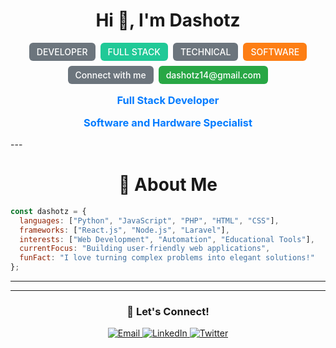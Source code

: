 <h1 align="center">Hi 👋, I'm Dashotz</h1>

<div align="center">
  <div style="display: flex; gap: 8px; justify-content: center; flex-wrap: wrap; margin: 16px 0;">
    <span style="background-color: #6c757d; color: white; padding: 6px 12px; border-radius: 6px; font-size: 14px; font-weight: 500;">DEVELOPER</span>
    <span style="background-color: #20c997; color: white; padding: 6px 12px; border-radius: 6px; font-size: 14px; font-weight: 500;">FULL STACK</span>
    <span style="background-color: #6c757d; color: white; padding: 6px 12px; border-radius: 6px; font-size: 14px; font-weight: 500;">TECHNICAL</span>
    <span id="flipping-text" style="background-color: #fd7e14; color: white; padding: 6px 12px; border-radius: 6px; font-size: 14px; font-weight: 500;">SOFTWARE</span>
    <span style="background-color: #6c757d; color: white; padding: 6px 12px; border-radius: 6px; font-size: 14px; font-weight: 500;">Connect with me</span>
    <span style="background-color: #28a745; color: white; padding: 6px 12px; border-radius: 6px; font-size: 14px; font-weight: 500;">dashotz14@gmail.com</span>
  </div>
  
  <h3 style="color: #007bff; margin: 16px 0;">Full Stack Developer</h3>
  <h3 style="color: #007bff; margin: 16px 0;">Software and Hardware Specialist</h3>
</div>
---

<h1 align="center">🧐 About Me</h1>


```javascript
const dashotz = {
  languages: ["Python", "JavaScript", "PHP", "HTML", "CSS"],
  frameworks: ["React.js", "Node.js", "Laravel"],
  interests: ["Web Development", "Automation", "Educational Tools"],
  currentFocus: "Building user-friendly web applications",
  funFact: "I love turning complex problems into elegant solutions!"
};
```

---


---

<div align="center">
  <h3>🚀 Let's Connect!</h3>
  <a href="mailto:dashotz14@gmail.com" target="_blank">
    <img src="https://img.shields.io/badge/Email-D14836?style=for-the-badge&logo=gmail&logoColor=white" alt="Email" />
  </a>
  <a href="https://linkedin.com/in/dashotz" target="_blank">
    <img src="https://img.shields.io/badge/LinkedIn-0077B5?style=for-the-badge&logo=linkedin&logoColor=white" alt="LinkedIn" />
  </a>
  <a href="https://twitter.com/dashotz" target="_blank">
    <img src="https://img.shields.io/badge/Twitter-1DA1F2?style=for-the-badge&logo=twitter&logoColor=white" alt="Twitter" />
  </a>
</div>

<script>
  const flippingText = document.getElementById('flipping-text');
  const texts = ['SOFTWARE', 'HARDWARE'];
  let currentIndex = 0;
  
  function flipText() {
    currentIndex = (currentIndex + 1) % texts.length;
    flippingText.textContent = texts[currentIndex];
  }
  
  setInterval(flipText, 3000);
</script>

